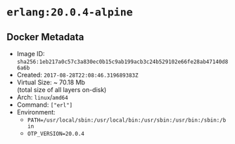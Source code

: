 # `erlang:20.0.4-alpine`

## Docker Metadata

- Image ID: `sha256:1eb217a0c57c3a830ec0b15c9ab199acb3c24b529102e66fe28ab47140d86a6b`
- Created: `2017-08-28T22:08:46.319689383Z`
- Virtual Size: ~ 70.18 Mb  
  (total size of all layers on-disk)
- Arch: `linux`/`amd64`
- Command: `["erl"]`
- Environment:
  - `PATH=/usr/local/sbin:/usr/local/bin:/usr/sbin:/usr/bin:/sbin:/bin`
  - `OTP_VERSION=20.0.4`
